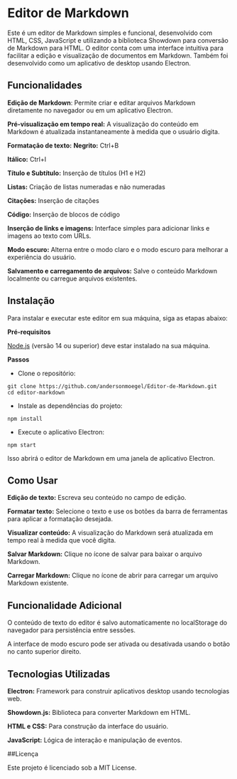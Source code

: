 # Editor de Markdown

Este é um editor de Markdown simples e funcional, desenvolvido com HTML, CSS, JavaScript e utilizando a biblioteca Showdown para conversão de Markdown para HTML. O editor conta com uma interface intuitiva para facilitar a edição e visualização de documentos em Markdown. Também foi desenvolvido como um aplicativo de desktop usando Electron.

## Funcionalidades

**Edição de Markdown**: Permite criar e editar arquivos Markdown diretamente no navegador ou em um aplicativo Electron.

**Pré-visualização em tempo real:** A visualização do conteúdo em Markdown é atualizada instantaneamente à medida que o usuário digita.

**Formatação de texto:**
**Negrito:** Ctrl+B

**Itálico:** Ctrl+I

**Título e Subtítulo:** Inserção de títulos (H1 e H2)

**Listas:** Criação de listas numeradas e não numeradas

**Citações:** Inserção de citações

**Código:** Inserção de blocos de código

**Inserção de links e imagens:** Interface simples para adicionar links e imagens ao texto com URLs.

**Modo escuro:** Alterna entre o modo claro e o modo escuro para melhorar a experiência do usuário.

**Salvamento e carregamento de arquivos:** Salve o conteúdo Markdown localmente ou carregue arquivos existentes.

## Instalação
Para instalar e executar este editor em sua máquina, siga as etapas abaixo:

**Pré-requisitos**

[Node.js](https://nodejs.org/) (versão 14 ou superior) deve estar instalado na sua máquina.

**Passos**

* Clone o repositório:

```
git clone https://github.com/andersonmoegel/Editor-de-Markdown.git
cd editor-markdown
```

* Instale as dependências do projeto:

```
npm install

```

* Execute o aplicativo Electron:

```
npm start

```

Isso abrirá o editor de Markdown em uma janela de aplicativo Electron.


## Como Usar


**Edição de texto:** Escreva seu conteúdo no campo de edição.

**Formatar texto:** Selecione o texto e use os botões da barra de ferramentas para aplicar a formatação desejada.

**Visualizar conteúdo:** A visualização do Markdown será atualizada em tempo real à medida que você digita.

**Salvar Markdown:** Clique no ícone de salvar para baixar o arquivo Markdown.

**Carregar Markdown:** Clique no ícone de abrir para carregar um arquivo Markdown existente.

## Funcionalidade Adicional

O conteúdo de texto do editor é salvo automaticamente no localStorage do navegador para persistência entre sessões.

A interface de modo escuro pode ser ativada ou desativada usando o botão no canto superior direito.

## Tecnologias Utilizadas

**Electron:** Framework para construir aplicativos desktop usando tecnologias web.

**Showdown.js:** Biblioteca para converter Markdown em HTML.

**HTML e CSS:** Para construção da interface do usuário.

**JavaScript:** Lógica de interação e manipulação de eventos.


##Licença

Este projeto é licenciado sob a MIT License.
